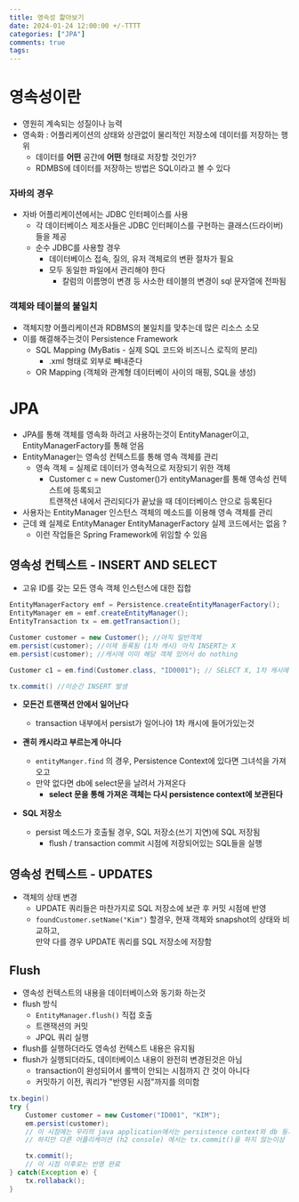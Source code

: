 ```yaml
---
title: 영속성 핥아보기
date: 2024-01-24 12:00:00 +/-TTTT
categories: ["JPA"]
comments: true
tags: 
---
```


# 영속성이란
* 영원히 계속되는 성질이나 능력
* 영속화 : 어플리케이션의 상태와 상관없이 물리적인 저장소에 데이터를 저장하는 행위
    * 데이터를 **어떤** 공간에 **어떤** 형태로 저장할 것인가?
    * RDMBS에 데이터를 저장하는 방법은 SQL이라고 볼 수 있다

### 자바의 경우 
* 자바 어플리케이션에서는 JDBC 인터페이스를 사용
    * 각 데이터베이스 제조사들은 JDBC 인터페이스를 구현하는 클래스(드라이버) 들을 제공
    * 순수 JDBC를 사용할 경우
        * 데이터베이스 접속, 질의, 유저 객체로의 변환 절차가 필요
        * 모두 동일한 파일에서 관리해야 한다
            * 칼럼의 이름명이 변경 등 사소한 테이블의 변경이 sql 문자열에 전파됨

### 객체와 테이블의 불일치
* 객체지향 어플리케이션과 RDBMS의 불일치를 맞추는데 많은 리소스 소모
* 이를 해결해주는것이 Persistence Framework
    * SQL Mapping (MyBatis - 실제 SQL 코드와 비즈니스 로직의 분리)
        * .xml 형태로 외부로 빼내준다
    * OR Mapping (객체와 관계형 데이터베이 사이의 매핑, SQL을 생성)

# JPA
* JPA를 통해 객체를 영속화 하려고 사용하는것이 EntityManager이고, EntityManagerFactory를 통해 얻음
* EntityManager는 영속성 컨텍스트를 통해 영속 객체를 관리
    * 영속 객체 = 실제로 데이터가 영속적으로 저장되기 위한 객체
        * Customer c = new Customer()가 entityManager를 통해 영속성 컨텍스트에 등록되고  
          트랜잭션 내에서 관리되다가 끝났을 때 데이터베이스 안으로 등록된다
* 사용자는 EntityManager 인스턴스 객체의 메소드를 이용해 영속 객체를 관리
* 근데 왜 실제로 EntityManager EntityManagerFactory 실제 코드에서는 없음 ? 
    * 이런 작업들은 Spring Framework에 위임할 수 있음


## 영속성 컨텍스트 - INSERT AND SELECT
* 고유 ID를 갖는 모든 영속 객체 인스턴스에 대한 집합

```java
EntityManagerFactory emf = Persistence.createEntityManagerFactory();
EntityManager em = emf.createEntityManager();
EntityTransaction tx = em.getTransaction();

Customer customer = new Customer(); //아직 일반객체
em.persist(customer); //이제 등록됨 (1차 캐시) 아직 INSERT는 X
em.persist(customer); //캐시에 이미 해당 객체 있어서 do nothing

Customer c1 = em.find(Customer.class, "ID0001"); // SELECT X, 1차 캐시에 있는 데이터를 받아온다

tx.commit() //이순간 INSERT 발생 
```
* **모든건 트랜잭션 안에서 일어난다** 
    * transaction 내부에서 persist가 일어나야 1차 캐시에 들어가있는것

* **괜히 캐시라고 부르는게 아니다**
    * `entityManger.find` 의 경우, Persistence Context에 있다면 그녀석을 가져오고
    * 만약 없다면 db에 select문을 날려서 가져온다
        * **select 문을 통해 가져온 객체는 다시 persistence context에 보관된다**

* **SQL 저장소** 
    * persist 메소드가 호출될 경우, SQL 저장소(쓰기 지연)에 SQL 저장됨
        * flush / transaction commit 시점에 저장되어있는 SQL들을 실행

## 영속성 컨텍스트 - UPDATES
* 객체의 상태 변경
    * UPDATE 쿼리들은 마찬가지로 SQL 저장소에 보관 후 커밋 시점에 반영
    * `foundCustomer.setName("Kim")` 할경우, 현재 객체와 snapshot의 상태와 비교하고,  
        만약 다를 경우 UPDATE 쿼리를 SQL 저장소에 저장함
        
## Flush
* 영속성 컨텍스트의 내용을 데이터베이스와 동기화 하는것
* flush 방식
    * `EntityManager.flush()` 직접 호출
    * 트랜잭션의 커밋 
    * JPQL 쿼리 실행
* flush를 실행하더라도 영속성 컨텍스트 내용은 유지됨
* flush가 실행되더라도, 데이터베이스 내용이 완전히 변경된것은 아님 
    * transaction이 완성되어서 롤백이 안되는 시점까지 간 것이 아니다
    * 커밋하기 이전, 쿼리가 "반영된 시점"까지를 의미함

```java
tx.begin()
try {
    Customer customer = new Customer("ID001", "KIM");
    em.persist(customer);
    // 이 시점에는 우리의 java application에서는 persistence context와 db 동기화
    // 하지만 다른 어플리케이션 (h2 console) 에서는 tx.commit()을 하지 않는이상 반영 X

    tx.commit();
    // 이 시점 이후로는 반영 완료
} catch(Exception e) {
    tx.rollaback();
}
```
